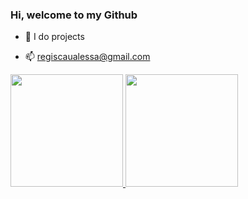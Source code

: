 ### Hi, welcome to my Github

- 🔭 I do projects

- 📫 regiscaualessa@gmail.com
<div>
  <a href="https://github.com/Regis-LS">
  <img height="180em" src="https://github-readme-stats.vercel.app/api?username=Regis-LS&show_icons=true&theme=tokyonight&include_all_commits=true&count_private=true"/>
  <img height="180em" src="https://github-readme-stats.vercel.app/api/top-langs/?username=Regis-LS&layout=compact&langs_count=7&theme=tokyonight"/>
</div>
